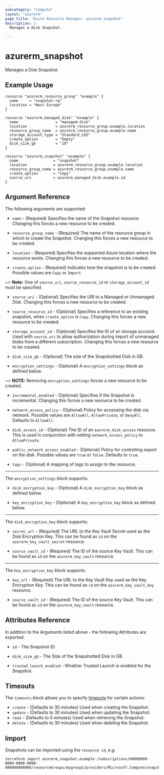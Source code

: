 ```yaml
---
subcategory: "Compute"
layout: "azurerm"
page_title: "Azure Resource Manager: azurerm_snapshot"
description: |-
  Manages a Disk Snapshot.

---
```


# azurerm_snapshot

Manages a Disk Snapshot.

## Example Usage

```hcl
resource "azurerm_resource_group" "example" {
  name     = "snapshot-rg"
  location = "West Europe"
}

resource "azurerm_managed_disk" "example" {
  name                 = "managed-disk"
  location             = azurerm_resource_group.example.location
  resource_group_name  = azurerm_resource_group.example.name
  storage_account_type = "Standard_LRS"
  create_option        = "Empty"
  disk_size_gb         = "10"
}

resource "azurerm_snapshot" "example" {
  name                = "snapshot"
  location            = azurerm_resource_group.example.location
  resource_group_name = azurerm_resource_group.example.name
  create_option       = "Copy"
  source_uri          = azurerm_managed_disk.example.id
}
```

## Argument Reference

The following arguments are supported:

* `name` - (Required) Specifies the name of the Snapshot resource. Changing this forces a new resource to be created.

* `resource_group_name` - (Required) The name of the resource group in which to create the Snapshot. Changing this forces a new resource to be created.

* `location` - (Required) Specifies the supported Azure location where the resource exists. Changing this forces a new resource to be created.

* `create_option` - (Required) Indicates how the snapshot is to be created. Possible values are `Copy` or `Import`. 

~> **Note:** One of `source_uri`, `source_resource_id` or `storage_account_id` must be specified.

* `source_uri` - (Optional) Specifies the URI to a Managed or Unmanaged Disk. Changing this forces a new resource to be created.

* `source_resource_id` - (Optional) Specifies a reference to an existing snapshot, when `create_option` is `Copy`. Changing this forces a new resource to be created.

* `storage_account_id` - (Optional) Specifies the ID of an storage account. Used with `source_uri` to allow authorization during import of unmanaged blobs from a different subscription. Changing this forces a new resource to be created.

* `disk_size_gb` - (Optional) The size of the Snapshotted Disk in GB.

* `encryption_settings` - (Optional) A `encryption_settings` block as defined below.

~> **NOTE:** Removing `encryption_settings` forces a new resource to be created.

* `incremental_enabled` - (Optional) Specifies if the Snapshot is incremental. Changing this forces a new resource to be created.

* `network_access_policy` - (Optional) Policy for accessing the disk via network. Possible values are `AllowAll`, `AllowPrivate`, or `DenyAll`. Defaults to `AllowAll`.

* `disk_access_id` - (Optional) The ID of an `azurerm_disk_access` resource. This is used in conjunction with setting `network_access_policy` to `AllowPrivate`.

* `public_network_access_enabled` - (Optional) Policy for controlling export on the disk. Possible values are `true` or `false`. Defaults to `true`.

* `tags` - (Optional) A mapping of tags to assign to the resource.

---

The `encryption_settings` block supports:

* `disk_encryption_key` - (Optional) A `disk_encryption_key` block as defined below.

* `key_encryption_key` - (Optional) A `key_encryption_key` block as defined below.

---

The `disk_encryption_key` block supports:

* `secret_url` - (Required) The URL to the Key Vault Secret used as the Disk Encryption Key. This can be found as `id` on the `azurerm_key_vault_secret` resource.

* `source_vault_id` - (Required) The ID of the source Key Vault. This can be found as `id` on the `azurerm_key_vault` resource.

---

The `key_encryption_key` block supports:

* `key_url` - (Required) The URL to the Key Vault Key used as the Key Encryption Key. This can be found as `id` on the `azurerm_key_vault_key` resource.

* `source_vault_id` - (Required) The ID of the source Key Vault. This can be found as `id` on the `azurerm_key_vault` resource.

## Attributes Reference

In addition to the Arguments listed above - the following Attributes are exported:

* `id` - The Snapshot ID.

* `disk_size_gb` - The Size of the Snapshotted Disk in GB.

* `trusted_launch_enabled` - Whether Trusted Launch is enabled for the Snapshot.

## Timeouts

The `timeouts` block allows you to specify [timeouts](https://www.terraform.io/language/resources/syntax#operation-timeouts) for certain actions:

* `create` - (Defaults to 30 minutes) Used when creating the Snapshot.
* `update` - (Defaults to 30 minutes) Used when updating the Snapshot.
* `read` - (Defaults to 5 minutes) Used when retrieving the Snapshot.
* `delete` - (Defaults to 30 minutes) Used when deleting the Snapshot.

## Import

Snapshots can be imported using the `resource id`, e.g.

```shell
terraform import azurerm_snapshot.example /subscriptions/00000000-0000-0000-0000-000000000000/resourceGroups/mygroup1/providers/Microsoft.Compute/snapshots/snapshot1
```

